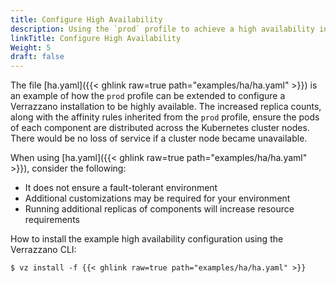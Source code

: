 ```yaml
---
title: Configure High Availability
description: Using the `prod` profile to achieve a high availability installation
linkTitle: Configure High Availability
Weight: 5
draft: false
---
```


The file [ha.yaml]({{< ghlink raw=true path="examples/ha/ha.yaml" >}}) is an example of how the `prod` profile can be extended to configure a Verrazzano installation to be highly available. The increased replica counts, along with the affinity rules inherited from the `prod` profile, ensure the pods of each component are distributed across the Kubernetes cluster nodes.  There would be no loss of service if a cluster node became unavailable.

When using [ha.yaml]({{< ghlink raw=true path="examples/ha/ha.yaml" >}}), consider the following:

* It does not ensure a fault-tolerant environment
* Additional customizations may be required for your environment
* Running additional replicas of components will increase resource requirements

How to install the example high availability configuration using the Verrazzano CLI:
   ```
   $ vz install -f {{< ghlink raw=true path="examples/ha/ha.yaml" >}}
   ```
